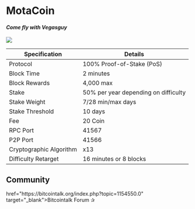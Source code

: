 <h1>MotaCoin</h1>
<h4><i>Come fly with Vegasguy</i></h4>
<img src="http://s22.postimg.org/v24skn2hd/fly_coin.jpg" />

| Specification  | Details |
| ------------- | ------------- |
| Protocol  | 100% Proof-of-Stake (PoS)  |
| Block Time  | 2 minutes |
| Block Rewards  | 4,000 max  |
| Stake  | 50% per year depending on difficulty  |
| Stake Weight | 7/28 min/max days |
| Stake Threshold | 10 days |
| Fee | 20 Coin |
| RPC Port  | 41567  |
| P2P Port | 41566 |
| Cryptographic Algorithm  | x13  |
| Difficulty Retarget  | 16 minutes or 8 blocks |

<h2>Community</h2>
href="https://bitcointalk.org/index.php?topic=1154550.0" target="_blank">Bitcointalk Forum</a> ✰ <a 
